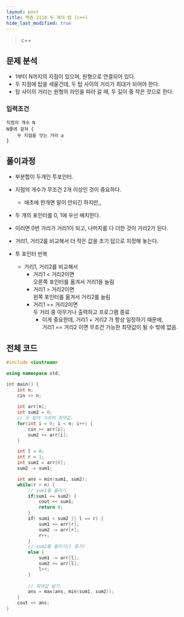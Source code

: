 ```yaml
---
layout: post
title: 백준 2118 두 개의 탑 [c++]
hide_last_modified: true
---
```


> c++



## 문제 분석

- 1부터 N까지의 지점이 있으며, 원형으로 연결되어 있다.
- 두 지점에 탑을 세울건데, 두 탑 사이의 거리가 최대가 되어야 한다.
- 탑 사이의 거리는 원형의 라인을 따라 갈 때, 두 길이 중 작은 것으로 한다.



### 입력조건

```
지점의 개수 N
N줄에 걸쳐 {
	두 지점을 잇는 거리 a
}
```



## 풀이과정

- 부분합이 두개인 투포인터.
- 지점의 개수가 무조건 2개 이상인 것이 중요하다.
  - 애초에 한개면 말이 안되긴 하지만,,

- 두 개의 포인터를 0, 1에 우선 배치한다.
- 이러면 0번 거리가 거리1이 되고, 나머지를 다 더한 것이 거리2가 된다.



- 거리1, 거리2를 비교해서 더 작은 값을 초기 답으로 지정해 놓는다.
- 투 포인터 반복
  - 거리1, 거리2를 비교해서
    - 거리1 < 거리2이면<br>오른쪽 포인터를 옮겨서 거리1을 늘림
    - 거리1 > 거리2이면 <br>왼쪽 포인터를 옮겨서 거리2를 늘림
    - 거리1 == 거리2이면<br>두 거리 중 아무거나 출력하고 프로그램 종료
      - 이게 중요한데, 거리1 + 거리2 가 항상 일정하기 때문에,<br>거리1 == 거리2 이면 무조건 가능한 최댓값이 될 수 밖에 없음.



## 전체 코드

```c++
#include <iostream>

using namespace std;

int main() {
    int n;
    cin >> n;
    
    int arr[n];
    int sum2 = 0;
    // 두 탑의 거리의 최댓값.
    for(int i = 0; i < n; i++) {
        cin >> arr[i];
        sum2 += arr[i];
    }

    int l = 0;
    int r = 1;
    int sum1 = arr[0];
    sum2 -= sum1;

    int ans = min(sum1, sum2);
    while(r < n) {
        // sum1을 올리기
        if(sum1 == sum2) {
            cout << sum1;
            return 0;
        }
        if( sum1 < sum2 || l == r) {
            sum1 += arr[r];
            sum2 -= arr[r];
            r++;
        }
        // sum2를 올리기(l 증가)
        else {
            sum1 -= arr[l];
            sum2 += arr[l];
            l++;
        }
        
        // 최댓값 넣기.
        ans = max(ans, min(sum1, sum2));
    }
    cout << ans;
}
```


